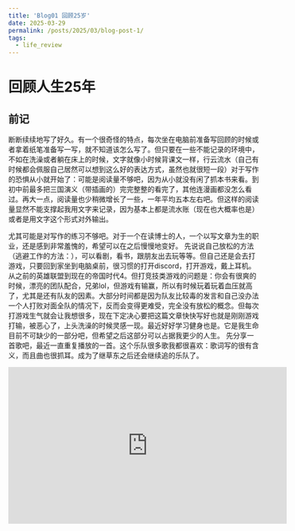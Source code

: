 ```yaml
---
title: 'Blog01 回顾25岁'
date: 2025-03-29
permalink: /posts/2025/03/blog-post-1/
tags:
  - life_review
---
```

# 回顾人生25年
## 前记
断断续续地写了好久。有一个很奇怪的特点，每次坐在电脑前准备写回顾的时候或者拿着纸笔准备写一写，就不知道该怎么写了。但只要在一些不能记录的环境中，不如在洗澡或者躺在床上的时候，文字就像小时候背课文一样，行云流水（自己有时候都会佩服自己居然可以想到这么好的表达方式，虽然也就很短一段）对于写作的恐惧从小就开始了：可能是阅读量不够吧，因为从小就没有闲了抓本书来看。到初中前最多把三国演义（带插画的）完完整整的看完了，其他连漫画都没怎么看过。再大一点，阅读量也少稍微增长了一些，一年平均五本左右吧。但这样的阅读量显然不能支撑起我用文字来记录，因为基本上都是流水账（现在也大概率也是）或者是用文字这个形式对外输出。

尤其可能是对写作的练习不够吧。对于一个在读博士的人，一个以写文章为生的职业，还是感到非常羞愧的，希望可以在之后慢慢地变好。
先说说自己放松的方法（逃避工作的方法：），可以看剧，看书，跟朋友出去玩等等。但自己还是会去打游戏，只要回到家坐到电脑桌前，很习惯的打开discord，打开游戏，戴上耳机。从之前的英雄联盟到现在的帝国时代4。但打竞技类游戏的问题是：你会有很爽的时候，漂亮的团队配合，兄弟lol，但游戏有输赢，所以有时候玩着玩着血压就高了，尤其是还有队友的因素。大部分时间都是因为队友比较毒的发言和自己没办法一个人打败对面全队的情况下，反而会变得更难受，完全没有放松的概念。但每次打游戏生气就会让我想很多，现在下定决心要把这篇文章快快写好也就是刚刚游戏打输，被恶心了，上头洗澡的时候灵感一现。最近好好学习健身也是。它是我生命目前不可缺少的一部分吧，但希望之后这部分可以占据我更少的人生。
先分享一首歌吧，最近一直重复播放的一首。这个乐队很多歌我都很喜欢：歌词写的很有含义，而且曲也很抓耳。成为了继草东之后还会继续追的乐队了。

<iframe width="560" height="315" src="https://www.youtube.com/embed/5r6GY4rvBcE?si=8whN2BeDGP16ngmM" title="YouTube video player" frameborder="0" allow="accelerometer; autoplay; clipboard-write; encrypted-media; gyroscope; picture-in-picture; web-share" referrerpolicy="strict-origin-when-cross-origin" allowfullscreen></iframe>
